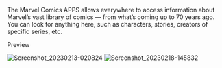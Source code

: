 The Marvel Comics APPS allows everywhere to access information about Marvel’s vast library of comics — from what’s coming up to 70 years ago. You can look for anything here, such as characters, stories, creators of specific series, etc.

Preview

![Screenshot_20230213-020824](https://user-images.githubusercontent.com/11715564/218331890-2df2b7b8-886e-476f-ac13-07fb0d3005f1.jpg)
![Screenshot_20230218-145832](https://user-images.githubusercontent.com/11715564/219849031-02fbbd2d-8289-4558-950c-8be90f15bc2d.jpg)
